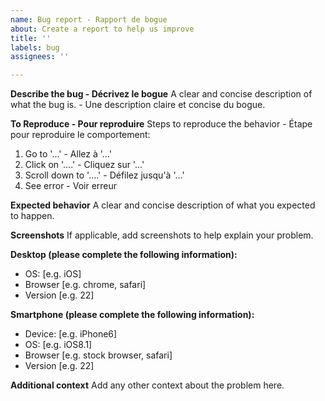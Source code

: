```yaml
---
name: Bug report - Rapport de bogue
about: Create a report to help us improve
title: ''
labels: bug
assignees: ''

---
```


**Describe the bug - Décrivez le bogue**
A clear and concise description of what the bug is. - Une description claire et concise du bogue.

**To Reproduce - Pour reproduire**
Steps to reproduce the behavior - Étape pour reproduire le comportement:
1. Go to '...' - Allez à '...'
2. Click on '....' - Cliquez sur '...'
3. Scroll down to '....' - Défilez jusqu'à '...'
4. See error - Voir erreur

**Expected behavior**
A clear and concise description of what you expected to happen.

**Screenshots**
If applicable, add screenshots to help explain your problem.

**Desktop (please complete the following information):**
 - OS: [e.g. iOS]
 - Browser [e.g. chrome, safari]
 - Version [e.g. 22]

**Smartphone (please complete the following information):**
 - Device: [e.g. iPhone6]
 - OS: [e.g. iOS8.1]
 - Browser [e.g. stock browser, safari]
 - Version [e.g. 22]

**Additional context**
Add any other context about the problem here.
